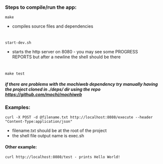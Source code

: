 ### Steps to compile/run the app:
    make 
- compiles source files and dependencies
#
    start-dev.sh 
- starts the http server on 8080 - you may see some PROGRESS REPORTS but after a newline the shell should be there
#
    make test

##### if there are problems with the mochiweb dependency try manually having the project cloned in ./deps/ dir using the repo https://github.com/mochi/mochiweb

### Examples:
    curl -X POST -d @filename.txt http://localhost:8080/execute --header "Content-Type:application/json"

- filename.txt should be at the root of the project
- the shell file output name is exec.sh

#### Other example:
    curl http://localhost:8080/test - prints Hello World!
